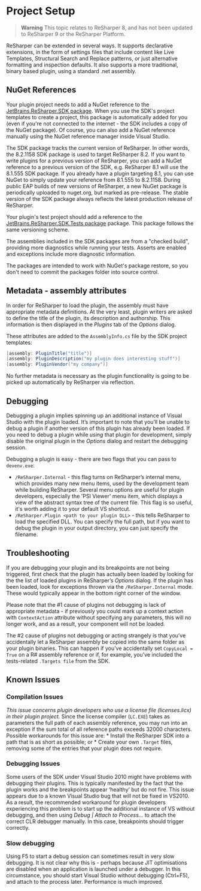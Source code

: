 # Project Setup

> **Warning** This topic relates to ReSharper 8, and has not been updated to ReSharper 9 or the ReSharper Platform.

ReSharper can be extended in several ways. It supports declarative extensions, in the form of settings files that include content like Live Templates, Structural Search and Replace patterns, or just alternative formatting and inspection defaults. It also supports a more traditional, binary based plugin, using a standard .net assembly.

## NuGet References

Your plugin project needs to add a NuGet reference to the [JetBrains.ReSharper.SDK package](http://www.nuget.org/packages/JetBrains.ReSharper.SDK/). When you use the SDK's project templates to create a project, this package is automatically added for you (even if you're not connected to the internet - the SDK includes a copy of the NuGet package). Of course, you can also add a NuGet reference manually using the NuGet reference manager inside Visual Studio.

The SDK package tracks the current version of ReSharper. In other words, the 8.2.1158 SDK package is used to target ReSharper 8.2. If you want to write plugins for a previous version of ReSharper, you can add a NuGet reference to a previous version of the SDK, e.g. ReSharper 8.1 will use the 8.1.555 SDK package. If you already have a plugin targeting 8.1, you can use NuGet to simply update your reference from 8.1.555 to 8.2.1158. During public EAP builds of new versions of ReSharper, a new NuGet package is periodically uploaded to nuget.org, but marked as pre-release. The stable version of the SDK package always reflects the latest production release of ReSharper.

Your plugin's test project should add a reference to the [JetBrains.ReSharper.SDK.Tests package](http://www.nuget.org/packages/JetBrains.ReSharper.SDK.Tests/) package. This package follows the same versioning scheme.

The assemblies included in the SDK packages are from a "checked build", providing more diagnostics while running your tests. Asserts are enabled and exceptions include more diagnostic information.

The packages are intended to work with NuGet's package restore, so you don't need to commit the packages folder into source control.

## Metadata - assembly attributes

In order for ReSharper to load the plugin, the assembly must have appropriate metadata definitions. At the very least, plugin writers are asked to define the title of the plugin, its description and authorship. This information is then displayed in the _Plugins_ tab of the _Options_ dialog.

These attributes are added to the `AssemblyInfo.cs` file by the SDK project templates:

```cs
[assembly: PluginTitle("title")]
[assembly: PluginDescription("my plugin does interesting stuff")]
[assembly: PluginVendor("my company")]
```

No further metadata is necessary as the plugin functionality is going to be picked up automatically by ReSharper via reflection.

## Debugging

Debugging a plugin implies spinning up an additional instance of Visual Studio with the plugin loaded. It’s important to note that you’ll be unable to debug a plugin if another version of this plugin has already been loaded. If you need to debug a plugin while _using_ that plugin for development, simply disable the original plugin in the _Options_ dialog and restart the debugging session.

Debugging a plugin is easy - there are two flags that you can pass to `devenv.exe`:

* `/ReSharper.Internal` - this flag turns on ReSharper’s internal menu, which provides many new menu items, used by the development team while building ReSharper. Several menu options are useful for plugin developers, especially the 'PSI Viewer' menu item, which displays a view of the abstract syntax tree of the current file. This flag is so useful, it's worth adding it to your default VS shortcut.
* `/ReSharper.Plugin <path to your plugin DLL>` - this tells ReSharper to load the specified DLL. You can specify the full path, but if you want to debug the plugin in your output directory, you can just specify the filename.

## Troubleshooting

If you are debugging your plugin and its breakpoints are not being triggered, first check that the plugin has actually been loaded by looking for the the list of loaded plugins in ReSharper’s _Options_ dialog. If the plugin has been loaded, look for exceptions thrown via the `/ReSharper.Internal` mode. These would typically appear in the bottom right corner of the window.

Please note that the #1 cause of plugins not debugging is lack of appropriate metadata - if previously you could mark up a context action with `ContextAction` attribute without specifying any parameters, this will no longer work, and as a result, your component will not be loaded.

The #2 cause of plugins not debugging or acting strangely is that you’ve accidentally let a ReSharper assembly be copied into the same folder as your plugin binaries. This can happen if you’ve accidentally set `CopyLocal = True` on a R# assembly reference or if, for example, you’ve included the tests-related `.Targets file` from the SDK.

## Known Issues

### Compilation Issues

*This issue concerns plugin developers who use a license file (licenses.licx) in their plugin project.* Since the license compiler (`LC.EXE`) takes as parameters the full path of each assembly reference, you may run into an exception if the sum total of all reference paths exceeds 32000 characters. Possible workarounds for this issue are:
    * Install the ReSharper SDK into a path that is as short as possible; or
    * Create your own `.Target` files, removing some of the entries that your plugin does not require.

### Debugging Issues

Some users of the SDK under Visual Studio 2010 might have problems with debugging their plugins. This is typically manifested by the fact that the plugin works and the breakpoints appear ‘healthy’ but do not fire. This issue appears due to a known Visual Studio bug that will not be fixed in VS2010. As a result, the recommended workaround for plugin developers experiencing this problem is to start up the additional instance of VS without debugging, and then using *Debug | Attach to Process…* to attach the correct CLR debugger manually. In this case, breakpoints should trigger correctly.

### Slow debugging

Using F5 to start a debug session can sometimes result in very slow debugging. It is not clear why this is - perhaps because JIT optimisations are disabled when an application is launched under a debugger. In this circumstance, you should start Visual Studio without debugging (Ctrl+F5), and attach to the process later. Performance is much improved.

